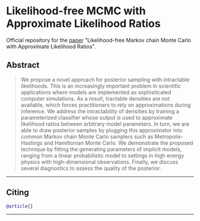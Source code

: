 # Likelihood-free MCMC with Approximate Likelihood Ratios
Official repository for the [paper](https://joerihermans.com/papers/lfmcmc.pdf) "Likelihood-free Markov chain Monte Carlo with Approximate Likelihood Ratios".

## Abstract
> We propose a novel approach for posterior sampling with intractable likelihoods. This is an increasingly important problem in scientific applications where models are implemented as sophisticated computer simulations. As a result, tractable densities are not available, which forces practitioners to rely on approximations during inference. We address the intractability of densities by training a parameterized classifier whose output is used to approximate likelihood ratios between arbitrary model parameters. In turn, we are able to draw posterior samples by plugging this approximator into common Markov chain Monte Carlo samplers such as Metropolis-Hastings and Hamiltonian Monte Carlo. We demonstrate the proposed technique by fitting the generating parameters of implicit models, ranging from a linear probabilistic model to settings in high energy physics with high-dimensional observations. Finally, we discuss several diagnostics to assess the quality of the posterior.
---

## Citing
```bibtex
@article{}
```
---
